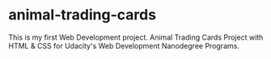 # animal-trading-cards
This is my first Web Development project.
Animal Trading Cards Project with HTML & CSS for Udacity's Web Development Nanodegree Programs.


